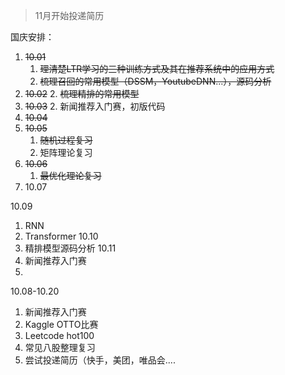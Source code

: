 > 11月开始投递简历

国庆安排：
1. ~~10.01~~
	1. ~~理清楚LTR学习的三种训练方式及其在推荐系统中的应用方式~~
	2. ~~梳理召回的常用模型（DSSM，YoutubeDNN...），源码分析~~
2. ~~10.02~~
	2. ~~梳理精排的常用模型~~
3. ~~10.03~~
	2. 新闻推荐入门赛，初版代码
4. ~~10.04~~
5. ~~10.05~~
	1. ~~随机过程复习~~
	2. 矩阵理论复习
7. ~~10.06~~
	1. ~~最优化理论复习~~
8. 10.07

10.09
1. RNN
2. Transformer
10.10
1. 精排模型源码分析
10.11
1. 新闻推荐入门赛
2. 

10.08-10.20
1. 新闻推荐入门赛
2. Kaggle OTTO比赛
3. Leetcode hot100
4. 常见八股整理复习
5. 尝试投递简历（快手，美团，唯品会....